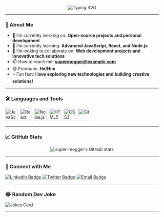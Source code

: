 <!-- Profile Header -->
<p align="center">
  <img src="https://readme-typing-svg.herokuapp.com?font=Fira+Code&size=28&pause=1000&color=36BCF7&center=true&vCenter=true&width=435&lines=Hi+there!+I'm+@super-mogger;Welcome+to+my+GitHub+profile!" alt="Typing SVG" />
</p>

---

### 👋 About Me

- 🔭 I’m currently working on: **Open-source projects and personal development**
- 🌱 I’m currently learning: **Advanced JavaScript, React, and Node.js**
- 👯 I’m looking to collaborate on: **Web development projects and innovative tech solutions**
- 📫 How to reach me: **[supermogger@example.com](mailto:supermogger@example.com)**
- 😄 Pronouns: **He/Him**
- ⚡ Fun fact: **I love exploring new technologies and building creative solutions!**

---

### 🛠️ Languages and Tools

<p align="left">
  <img src="https://cdn.jsdelivr.net/gh/devicons/devicon/icons/javascript/javascript-original.svg" title="JavaScript" alt="JavaScript" width="40" height="40"/>&nbsp;
  <img src="https://cdn.jsdelivr.net/gh/devicons/devicon/icons/react/react-original.svg" title="React" alt="React" width="40" height="40"/>&nbsp;
  <img src="https://cdn.jsdelivr.net/gh/devicons/devicon/icons/nodejs/nodejs-original.svg" title="Node.js" alt="Node.js" width="40" height="40"/>&nbsp;
  <img src="https://cdn.jsdelivr.net/gh/devicons/devicon/icons/html5/html5-original.svg" title="HTML5" alt="HTML5" width="40" height="40"/>&nbsp;
  <img src="https://cdn.jsdelivr.net/gh/devicons/devicon/icons/css3/css3-original.svg" title="CSS3" alt="CSS3" width="40" height="40"/>&nbsp;
  <img src="https://cdn.jsdelivr.net/gh/devicons/devicon/icons/git/git-original.svg" title="Git" alt="Git" width="40" height="40"/>&nbsp;
</p>

---

### 📈 GitHub Stats

<p align="center">
  <img src="https://github-readme-stats.vercel.app/api?username=super-mogger&show_icons=true&theme=radical" alt="super-mogger's GitHub stats" />
</p>

---

### 🔗 Connect with Me

<p align="left">
  <a href="https://linkedin.com/in/super-mogger" target="_blank">
    <img src="https://img.shields.io/badge/LinkedIn-blue?style=flat&logo=linkedin&labelColor=blue" alt="LinkedIn Badge"/>
  </a>
  <a href="https://twitter.com/super_mogger" target="_blank">
    <img src="https://img.shields.io/badge/Twitter-blue?style=flat&logo=twitter&labelColor=blue" alt="Twitter Badge"/>
  </a>
  <a href="mailto:supermogger@example.com">
    <img src="https://img.shields.io/badge/Email-red?style=flat&logo=gmail&labelColor=red" alt="Email Badge"/>
  </a>
</p>

---

### 😂 Random Dev Joke

![Jokes Card](https://readme-jokes.vercel.app/api)

---

